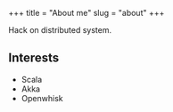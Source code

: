 +++
title = "About me"
slug = "about"
+++

Hack on distributed system.

## Interests

* Scala
* Akka
* Openwhisk